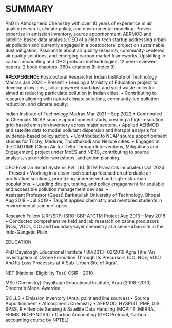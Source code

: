 # SUMMARY
PhD in Atmospheric Chemistry with over 10 years of experience in air quality research, climate policy, and environmental modeling. Proven expertise in emission inventory, source apportionment, AERMOD and satellite-based data analysis. CEO of a clean-tech startup addressing urban air pollution and currently engaged in a postdoctoral project on sustainable dust mitigation. Passionate about air quality research, community-centered air quality solutions, and emerging carbon market frameworks. Upskilling in carbon accounting and GHG protocol methodologies. 12 peer-reviewed papers, 2 book chapters, 360+ citations (h-index 9).

**##EXPERIENCE**
Postdoctoral Researcher
Indian Institute of Technology Madras
Jan 2024 – Present
•	Leading a Ministry of Education project to develop a low-cost, solar-powered road dust and solid waste collector aimed at reducing particulate pollution in Indian cities.
•	Contributing to research aligning with natural climate solutions, community-led pollution reduction, and climate equity.

Indian Institute of Technology Madras
Mar 2021 – Sep 2022
•	Contributed to Chennai’s NCAP source apportionment study, creating a high-resolution grid-based emission inventory across major sectors.
•	Applied AERMOD and satellite data to model pollutant dispersion and hotspot analysis for evidence-based policy action.
•	Contributed to NCAP source apportionment studies for Trichy, Madurai, Thoothukudi and Nellore cities.
•	Engaged in the CADTIME (Clean Air for Delhi Through Interventions, Mitigations and Engagement) project under MoES and NERC, contributing to source analysis, stakeholder workshops, and action planning.

CEO
Envitran Smart Systems Pvt. Ltd. (IITM Pravartak Incubated)
Oct 2024 – Present
•	Working in a clean-tech startup focused on affordable air purification solutions, prioritizing underserved and high-risk urban populations.
•	Leading design, testing, and policy engagement for scalable and accessible pollution management devices.
•	
Assistant Professor (Guest)
Barkatullah University of Technology, Bhopal
Aug 2018 – Jul 2019
•	Taught applied chemistry and mentored students in environmental science topics.

Research Fellow (JRF/SRF)
ISRO-GBP ATCTM Project
Aug 2013 – May 2018
•	Conducted comprehensive field and lab research on ozone precursors (NOx, VOCs, CO) and boundary-layer chemistry at a semi-urban site in the Indo-Gangetic Plain.

EDUCATION

PhD
Dayalbagh Educational Institute / 08/2013 -02/2019 Agra
Title “An Investigation of Ozone Formation Through Its Precursors (CO; NOx; VOC) And Its Loss Processes at A Sub-Urban Site of Agra”.

NET (National Eligibility Test) CSIR  - 2010

MSc (Chemistry)
Dayalbagh Educational Institute, Agra (2008 -2010)
Director's Medal Awardee

SKILLS
•	Emission Inventory (Area, point and line sources)
•	Source Apportionment
•	Atmospheric Chemistry 
•	AERMOD, HYSPLIT, PMF, GIS, SPSS, R
•	Remote Sensing & Satellite Data Handling (MOPITT, MERRA, FIRMS, NCEP-NCAR)
•	Carbon Accounting (GHG Protocol, Carbon accounting course by NPTEL)
